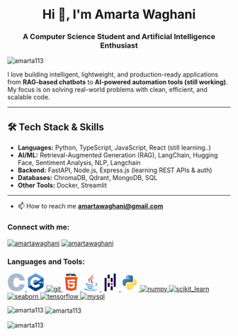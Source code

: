 
<!--
**Amarta113/Amarta113** is a ✨ _special_ ✨ repository because its `README.md` (this file) appears on your GitHub profile.
-->
<h1 align="center">Hi 👋, I'm Amarta Waghani</h1>
<h3 align="center">A Computer Science Student and Artificial Intelligence Enthusiast</h3>

<p align="left"> <img src="https://komarev.com/ghpvc/?username=amarta113&label=Profile%20views&color=0e75b6&style=flat" alt="amarta113" /> </p>

I love building intelligent, lightweight, and production-ready applications from **RAG-based chatbots** to **AI-powered automation tools (still working)**. My focus is on solving real-world problems with clean, efficient, and scalable code.

---

## 🛠️ Tech Stack & Skills
- **Languages:** Python, TypeScript, JavaScript, React (still learning..)  
- **AI/ML:** Retrieval-Augmented Generation (RAG), LangChain, Hugging Face, Sentiment Analysis, NLP, Langchain  
- **Backend:** FastAPI, Node.js, Express.js (learning REST APIs & auth)  
- **Databases:** ChromaDB, Qdrant, MongoDB, SQL  
- **Other Tools:** Docker, Streamlit  

---

- 📫 How to reach me **amartawaghani@gmail.com**

<h3 align="left">Connect with me:</h3>
<p align="left">
<a href="https://www.linkedin.com/in/amarta-waghani-b6286229b/" target="blank"><img align="center" src="https://raw.githubusercontent.com/rahuldkjain/github-profile-readme-generator/master/src/images/icons/Social/linked-in-alt.svg" alt="amartawaghani" height="30" width="40" /></a>

<a href="https://x.com/AmartaWaghani" target="_blank">
   <img align="center" src="https://raw.githubusercontent.com/rahuldkjain/github-profile-readme-generator/master/src/images/icons/Social/twitter.svg" alt="amartawaghani" height="30" width="40" />
</a>
</p>

<h3 align="left">Languages and Tools:</h3>
<p align="left"> <a href="https://www.cprogramming.com/" target="_blank" rel="noreferrer"> <img src="https://raw.githubusercontent.com/devicons/devicon/master/icons/c/c-original.svg" alt="c" width="40" height="40"/> </a> <a href="https://www.w3schools.com/cpp/" target="_blank" rel="noreferrer"> <img src="https://raw.githubusercontent.com/devicons/devicon/master/icons/cplusplus/cplusplus-original.svg" alt="cplusplus" width="40" height="40"/> </a> <a href="https://git-scm.com/" target="_blank" rel="noreferrer"> <img src="https://www.vectorlogo.zone/logos/git-scm/git-scm-icon.svg" alt="git" width="40" height="40"/> </a> <a href="https://www.w3.org/html/" target="_blank" rel="noreferrer"> <img src="https://raw.githubusercontent.com/devicons/devicon/master/icons/html5/html5-original-wordmark.svg" alt="html5" width="40" height="40"/> </a> <a href="https://www.java.com" target="_blank" rel="noreferrer"> <img src="https://raw.githubusercontent.com/devicons/devicon/master/icons/java/java-original.svg" alt="java" width="40" height="40"/> </a> <a href="https://pandas.pydata.org/" target="_blank" rel="noreferrer"> <img src="https://raw.githubusercontent.com/devicons/devicon/2ae2a900d2f041da66e950e4d48052658d850630/icons/pandas/pandas-original.svg" alt="pandas" width="40" height="40"/> </a> <a href="https://www.python.org" target="_blank" rel="noreferrer"> <img src="https://raw.githubusercontent.com/devicons/devicon/master/icons/python/python-original.svg" alt="python" width="40" height="40"/> </a> 
<a href="https://numpy.org/"> 
    <img src="https://upload.wikimedia.org/wikipedia/commons/3/31/NumPy_logo_2020.svg" alt="numpy" width="40" height="40"/> 
</a> 
<a href="https://scikit-learn.org/" target="_blank" rel="noreferrer"> <img src="https://upload.wikimedia.org/wikipedia/commons/0/05/Scikit_learn_logo_small.svg" alt="scikit_learn" width="40" height="40"/> </a> <a href="https://seaborn.pydata.org/" target="_blank" rel="noreferrer"> <img src="https://seaborn.pydata.org/_images/logo-mark-lightbg.svg" alt="seaborn" width="40" height="40"/> </a> <a href="https://www.tensorflow.org" target="_blank" rel="noreferrer"> <img src="https://www.vectorlogo.zone/logos/tensorflow/tensorflow-icon.svg" alt="tensorflow" width="40" height="40"/> </a> 
<a href="https://www.mysql.com/" target="_blank" rel="noreferrer"> <img src="https://www.vectorlogo.zone/logos/mysql/mysql-icon.svg" alt="mysql" width="40" height="40"/> </a></p>

<p><img align="left" src="https://github-readme-stats.vercel.app/api/top-langs?username=amarta113&show_icons=true&locale=en&layout=compact" alt="amarta113" /></p>

<p>&nbsp;<img align="center" src="https://github-readme-stats.vercel.app/api?username=amarta113&show_icons=true&locale=en" alt="amarta113" /></p>

<p><img align="center" src="https://github-readme-streak-stats.herokuapp.com/?user=amarta113&" alt="amarta113" /></p>

